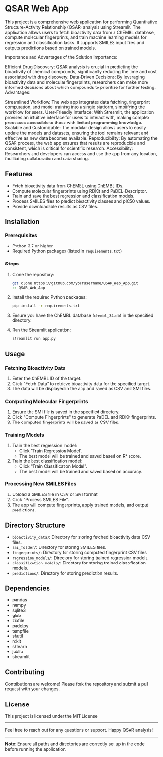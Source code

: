# QSAR Web App

This project is a comprehensive web application for performing Quantitative Structure-Activity Relationship (QSAR) analysis using Streamlit. The application allows users to fetch bioactivity data from a ChEMBL database, compute molecular fingerprints, and train machine learning models for regression and classification tasks. It supports SMILES input files and outputs predictions based on trained models.

Importance and Advantages of the Solution
Importance:

Efficient Drug Discovery: QSAR analysis is crucial in predicting the bioactivity of chemical compounds, significantly reducing the time and cost associated with drug discovery.
Data-Driven Decisions: By leveraging bioactivity data and molecular fingerprints, researchers can make more informed decisions about which compounds to prioritize for further testing.
Advantages:

Streamlined Workflow: The web app integrates data fetching, fingerprint computation, and model training into a single platform, simplifying the workflow for users.
User-Friendly Interface: With Streamlit, the application provides an intuitive interface for users to interact with, making complex processes accessible to those with limited programming knowledge.
Scalable and Customizable: The modular design allows users to easily update the models and datasets, ensuring the tool remains relevant and effective as new data becomes available.
Reproducibility: By automating the QSAR process, the web app ensures that results are reproducible and consistent, which is critical for scientific research.
Accessibility: Researchers and developers can access and use the app from any location, facilitating collaboration and data sharing.

## Features

- Fetch bioactivity data from ChEMBL using ChEMBL IDs.
- Compute molecular fingerprints using RDKit and PaDEL-Descriptor.
- Train and save the best regression and classification models.
- Process SMILES files to predict bioactivity classes and pIC50 values.
- Provide downloadable results as CSV files.

## Installation

### Prerequisites

- Python 3.7 or higher
- Required Python packages (listed in `requirements.txt`)

### Steps

1. Clone the repository:
    ```sh
    git clone https://github.com/yourusername/QSAR_Web_App.git
    cd QSAR_Web_App
    ```

2. Install the required Python packages:
    ```sh
    pip install -r requirements.txt
    ```

3. Ensure you have the ChEMBL database (`chembl_34.db`) in the specified directory.

4. Run the Streamlit application:
    ```sh
    streamlit run app.py
    ```

## Usage

### Fetching Bioactivity Data

1. Enter the ChEMBL ID of the target.
2. Click "Fetch Data" to retrieve bioactivity data for the specified target.
3. The data will be displayed in the app and saved as CSV and SMI files.

### Computing Molecular Fingerprints

1. Ensure the SMI file is saved in the specified directory.
2. Click "Compute Fingerprints" to generate PaDEL and RDKit fingerprints.
3. The computed fingerprints will be saved as CSV files.

### Training Models

1. Train the best regression model:
    - Click "Train Regression Model".
    - The best model will be trained and saved based on R² score.
2. Train the best classification model:
    - Click "Train Classification Model".
    - The best model will be trained and saved based on accuracy.

### Processing New SMILES Files

1. Upload a SMILES file in CSV or SMI format.
2. Click "Process SMILES File".
3. The app will compute fingerprints, apply trained models, and output predictions.

## Directory Structure

- `bioactivity_data/`: Directory for storing fetched bioactivity data CSV files.
- `smi_folder/`: Directory for storing SMILES files.
- `fingerprints/`: Directory for storing computed fingerprint CSV files.
- `regression_models/`: Directory for storing trained regression models.
- `classification_models/`: Directory for storing trained classification models.
- `predictions/`: Directory for storing prediction results.

## Dependencies

- pandas
- numpy
- sqlite3
- glob
- zipfile
- padelpy
- tempfile
- shutil
- rdkit
- sklearn
- joblib
- streamlit

## Contributing

Contributions are welcome! Please fork the repository and submit a pull request with your changes.

## License

This project is licensed under the MIT License.

---

Feel free to reach out for any questions or support. Happy QSAR analysis!

---

**Note:** Ensure all paths and directories are correctly set up in the code before running the application.